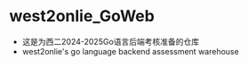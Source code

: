 # west2onlie_GoWeb
- 这是为西二2024-2025Go语言后端考核准备的仓库
- west2onlie's go language backend assessment warehouse
